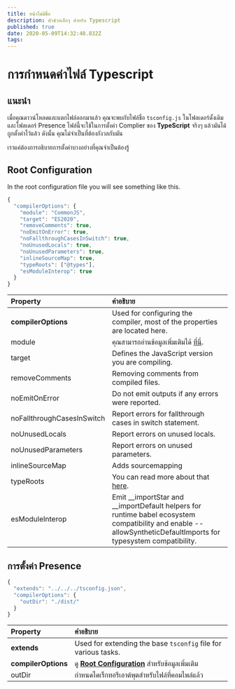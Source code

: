 ```yaml
---
title: หน้าไม่มีชื่อ
description: ตัวช่วยเล็กๆ สำหรับ Typescript
published: true
date: 2020-05-09T14:32:40.832Z
tags:
---
```


# การกำหนดค่าไฟล์ Typescript

## แนะนำ

เมื่อคุณดาวน์โหลดและแตกไฟล์ออกมาแล้ว คุณจะพบกับไฟล์ชื่อ  `tsconfig.js` ในโฟลเดอร์ดั้งเดิมและโฟลเดอร์ Presence ไฟล์นี้จะใช้ในการตั้งค่า Complier ของ **TypeScript** จริงๆ แล้วมันได้ถูกตั้งค่าไว้แล้ว ดังนั้น คุณไม่จำเป็นที่ต้องกังวลกับมัน

เราแค่ต้องการอธิบายการตั้งค่าบางอย่างที่คุณจำเป็นต้องรู้

## Root Configuration

In the root configuration file you will see something like this.

```javascript
{
  "compilerOptions": {
    "module": "CommonJS",
    "target": "ES2020",
    "removeComments": true,
    "noEmitOnError": true,
    "noFallthroughCasesInSwitch": true,
    "noUnusedLocals": true,
    "noUnusedParameters": true,
    "inlineSourceMap": true,
    "typeRoots": ["@types"],
    "esModuleInterop": true
  }
}
```

| Property                   | คำอธิบาย                                                                                                                                                            |
|:-------------------------- |:------------------------------------------------------------------------------------------------------------------------------------------------------------------- |
| **compilerOptions**        | Used for configuring the compiler, most of the properties are located here.                                                                                         |
| module                     | คุณสามารถอ่านข้อมูลเพิ่มเติมได้ [ที่นี่](https://www.typescriptlang.org/docs/handbook/modules.html).                                                                |
| target                     | Defines the JavaScript version you are compiling.                                                                                                                   |
| removeComments             | Removing comments from compiled files.                                                                                                                              |
| noEmitOnError              | Do not emit outputs if any errors were reported.                                                                                                                    |
| noFallthroughCasesInSwitch | Report errors for fallthrough cases in switch statement.                                                                                                            |
| noUnusedLocals             | Report errors on unused locals.                                                                                                                                     |
| noUnusedParameters         | Report errors on unused parameters.                                                                                                                                 |
| inlineSourceMap            | Adds sourcemapping                                                                                                                                                  |
| typeRoots                  | You can read more about that [here](https://www.typescriptlang.org/docs/handbook/tsconfig-json.html#types-typeroots-and-types).                                     |
| esModuleInterop            | Emit __importStar and __importDefault helpers for runtime babel ecosystem compatibility and enable --allowSyntheticDefaultImports for typesystem compatibility. |

## การตั้งค่า Presence

```javascript
{
  "extends": "../../../tsconfig.json",
  "compilerOptions": {
    "outDir": "./dist/"
  }
}
```

| Property            | คำอธิบาย                                                                                     |
|:------------------- |:-------------------------------------------------------------------------------------------- |
| **extends**         | Used for extending the base `tsconfig` file for various tasks.                               |
| **compilerOptions** | ดู [**Root Configuration**](/dev/presence/tsconfig#root-configuration) สำหรับข้อมูลเพิ่มเติม |
| outDir              | กำหนดไดเร็กทอรีเอาต์พุตสำหรับไฟล์ที่คอมไพล์แล้ว                                              |
